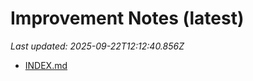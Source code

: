 # Improvement Notes (latest)

_Last updated: 2025-09-22T12:12:40.856Z_

- [INDEX.md](DECISIONS/INDEX.md)
